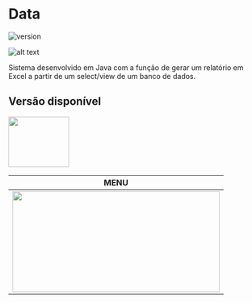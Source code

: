 # Data

![version](https://img.shields.io/badge/version-1.0.0-blue.svg)

![alt text](https://uploaddeimagens.com.br/images/001/967/509/original/1.png "tela")

Sistema desenvolvido em Java com a função de gerar um relatório em Excel a partir de um select/view de um banco de dados.

## Versão disponível

[<img src="https://portal.ifpe.edu.br/campus/palmares/noticias/divulgado-resultado-do-curso-de-extensao-em-java/javalogo.png/@@images/69c46ffa-cc8a-402e-89b3-c8ac41c96431.png" width="120" height="100" />](https://portal.ifpe.edu.br/campus/palmares/noticias/divulgado-resultado-do-curso-de-extensao-em-java/javalogo.png/@@images/69c46ffa-cc8a-402e-89b3-c8ac41c96431.png)

| MENU |
| --- | 
| <img src="https://uploaddeimagens.com.br/images/001/967/510/original/2.png" width="410" height="200" /> 
